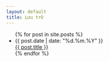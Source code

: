```yaml
---
layout: default
title: Lưu trữ
---
```


<ul class="posts">
  {% for post in site.posts %}
  <li>
    <div>
      <time class="date" datetime="{{ post.date | date_to_xmlschema }}">{{ post.date | date: "%d.%m.%Y" }}</time>
    </div>
    <span>
      <a href="{{ site.baseurl }}{{ post.url }}">
        {{ post.title }}
      </a>
    </span>
  </li>
  {% endfor %}
</ul>
